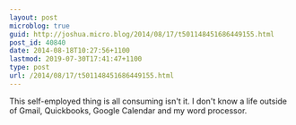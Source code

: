 ```yaml
---
layout: post
microblog: true
guid: http://joshua.micro.blog/2014/08/17/t501148451686449155.html
post_id: 40840
date: 2014-08-18T10:27:56+1100
lastmod: 2019-07-30T17:41:47+1100
type: post
url: /2014/08/17/t501148451686449155.html
---
```

This self-employed thing is all consuming isn't it. I don't know a life outside of Gmail, Quickbooks, Google Calendar and my word processor.

